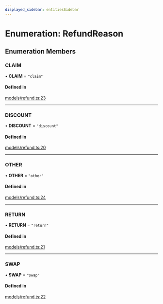 ```yaml
---
displayed_sidebar: entitiesSidebar
---
```


# Enumeration: RefundReason

## Enumeration Members

### CLAIM

• **CLAIM** = ``"claim"``

#### Defined in

[models/refund.ts:23](https://github.com/Julesdj/medusa/blob/3aa08271/packages/medusa/src/models/refund.ts#L23)

___

### DISCOUNT

• **DISCOUNT** = ``"discount"``

#### Defined in

[models/refund.ts:20](https://github.com/Julesdj/medusa/blob/3aa08271/packages/medusa/src/models/refund.ts#L20)

___

### OTHER

• **OTHER** = ``"other"``

#### Defined in

[models/refund.ts:24](https://github.com/Julesdj/medusa/blob/3aa08271/packages/medusa/src/models/refund.ts#L24)

___

### RETURN

• **RETURN** = ``"return"``

#### Defined in

[models/refund.ts:21](https://github.com/Julesdj/medusa/blob/3aa08271/packages/medusa/src/models/refund.ts#L21)

___

### SWAP

• **SWAP** = ``"swap"``

#### Defined in

[models/refund.ts:22](https://github.com/Julesdj/medusa/blob/3aa08271/packages/medusa/src/models/refund.ts#L22)

